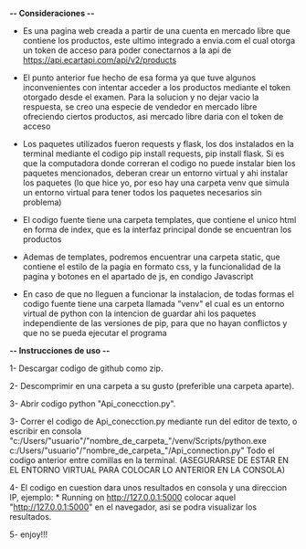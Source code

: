 **-- Consideraciones --**

- Es una pagina web creada a partir de una cuenta en mercado libre que contiene los productos, este ultimo integrado a envia.com
el cual otorga un token de acceso para poder conectarnos a la api de https://api.ecartapi.com/api/v2/products

- El punto anterior fue hecho de esa forma ya que tuve algunos inconvenientes con intentar acceder a los productos
mediante el token otorgado desde el examen. Para la solucion y no dejar vacio la respuesta, se creo una especie
de vendedor en mercado libre ofreciendo ciertos productos, asi mercado libre daria con el token de acceso

- Los paquetes utilizados fueron requests y flask, los dos instalados en la terminal mediante el codigo
pip install requests, pip install flask. Si es que la computadora donde correran el codigo no puede instalar bien los
paquetes mencionados, deberan crear un entorno virtual y ahi instalar los paquetes (lo que hice yo, por eso hay una carpeta venv que simula
un entorno virtual para tener todos los paquetes necesarios sin problema)

- El codigo fuente tiene una carpeta templates, que contiene el unico html en forma de index, que es la interfaz principal donde
se encuentran los productos

- Ademas de templates, podremos encuentrar una carpeta static, que contiene el estilo de la pagia en formato css, y la funcionalidad
de la pagina y botones en el apartado de js, en condigo Javascript

- En caso de que no lleguen a funcionar la instalacion, de todas formas el codigo fuente tiene una carpeta
llamada "venv" el cual es un entorno virtual de python con la intencion de guardar ahi los paquetes 
independiente de las versiones de pip, para que no hayan conflictos y que no se pueda ejecutar el programa


**-- Instrucciones de uso --**

1- Descargar codigo de github como zip.

2- Descomprimir en una carpeta a su gusto (preferible una carpeta aparte).

3- Abrir codigo python "Api_conecction.py".

3- Correr el codigo de Api_conecction.py mediante run del editor de texto, o escribir en consola 
"c:/Users/"usuario"/"nombre_de_carpeta_"/venv/Scripts/python.exe c:/Users/"usuario"/"nombre_de_carpeta_"/Api_connection.py"
Todo el codigo anterior entre comillas en la terminal. (ASEGURARSE DE ESTAR EN EL ENTORNO VIRTUAL PARA COLOCAR LO ANTERIOR EN LA CONSOLA)

4- El codigo en cuestion dara unos resultados en consola y una direccion IP, ejemplo: * Running on http://127.0.0.1:5000
colocar aquel "http://127.0.0.1:5000" en el navegador, asi se podra visualizar los resultados.

5- enjoy!!!
